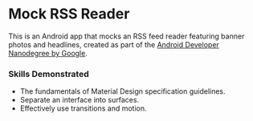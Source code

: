 # Mock RSS Reader

This is an Android app that mocks an RSS feed reader featuring banner photos and headlines, created as part of the [Android Developer Nanodegree by Google](https://www.udacity.com/course/android-developer-nanodegree-by-google--nd801).

### Skills Demonstrated

- The fundamentals of Material Design specification guidelines.
- Separate an interface into surfaces.
- Effectively use transitions and motion.
